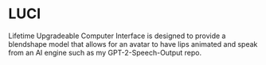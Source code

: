 # LUCI
Lifetime Upgradeable Computer Interface is designed to provide a blendshape model that allows for an avatar to have lips animated and speak
from an AI engine such as my GPT-2-Speech-Output repo. 

<img href="//imgur.com/a/uhJUPC5"></img>
